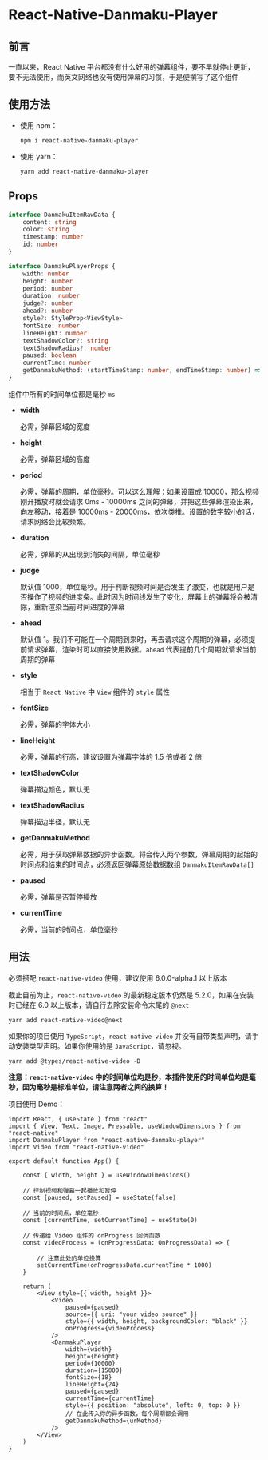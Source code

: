 # React-Native-Danmaku-Player

## 前言

一直以来，React Native 平台都没有什么好用的弹幕组件，要不早就停止更新，要不无法使用，而英文网络也没有使用弹幕的习惯，于是便撰写了这个组件

## 使用方法

- 使用 npm：

    ```shell
    npm i react-native-danmaku-player
    ```

- 使用 yarn：

    ```shell
    yarn add react-native-danmaku-player
    ```

## Props

```typescript
interface DanmakuItemRawData {
    content: string
    color: string
    timestamp: number
    id: number
}

interface DanmakuPlayerProps {
    width: number
    height: number
    period: number
    duration: number
    judge?: number
    ahead?: number
    style?: StyleProp<ViewStyle>
    fontSize: number
    lineHeight: number
    textShadowColor?: string
    textShadowRadius?: number
    paused: boolean
    currentTime: number
    getDanmakuMethod: (startTimeStamp: number, endTimeStamp: number) => Promise<DanmakuItemRawData[]>
}
```

组件中所有的时间单位都是毫秒 `ms`

- **width**

    必需，弹幕区域的宽度

- **height**

    必需，弹幕区域的高度

- **period**

    必需，弹幕的周期，单位毫秒。可以这么理解：如果设置成 10000，那么视频刚开播放时就会请求 0ms - 10000ms 之间的弹幕，并把这些弹幕渲染出来，向左移动，接着是 10000ms - 20000ms，依次类推。设置的数字较小的话，请求网络会比较频繁。

- **duration**

    必需，弹幕的从出现到消失的间隔，单位毫秒

- **judge**

    默认值 1000，单位毫秒。用于判断视频时间是否发生了激变，也就是用户是否操作了视频的进度条。此时因为时间线发生了变化，屏幕上的弹幕将会被清除，重新渲染当前时间进度的弹幕

- **ahead**

    默认值 1。我们不可能在一个周期到来时，再去请求这个周期的弹幕，必须提前请求弹幕，渲染时可以直接使用数据。`ahead` 代表提前几个周期就请求当前周期的弹幕

- **style**

    相当于 `React Native` 中 `View` 组件的 `style` 属性

- **fontSize**

    必需，弹幕的字体大小

- **lineHeight**

    必需，弹幕的行高，建议设置为弹幕字体的 1.5 倍或者 2 倍

- **textShadowColor**

    弹幕描边颜色，默认无

- **textShadowRadius**

    弹幕描边半径，默认无

- **getDanmakuMethod**

    必需，用于获取弹幕数据的异步函数。将会传入两个参数，弹幕周期的起始的时间点和结束的时间点，必须返回弹幕原始数据数组 `DanmakuItemRawData[]`

- **paused**

    必需，弹幕是否暂停播放

- **currentTime**

    必需，当前的时间点，单位毫秒

## 用法

必须搭配 `react-native-video` 使用，建议使用 6.0.0-alpha.1 以上版本

截止目前为止，`react-native-video` 的最新稳定版本仍然是 5.2.0，如果在安装时已经在 6.0 以上版本，请自行去除安装命令末尾的 `@next`

```shell
yarn add react-native-video@next
```

如果你的项目使用 `TypeScript`，`react-native-video` 并没有自带类型声明，请手动安装类型声明。如果你使用的是 `JavaScript`，请忽视。

```shell
yarn add @types/react-native-video -D
```

**注意：`react-native-video` 中的时间单位均是秒，本插件使用的时间单位均是毫秒，因为毫秒是标准单位，请注意两者之间的换算！**

项目使用 Demo：

```tsx
import React, { useState } from "react"
import { View, Text, Image, Pressable, useWindowDimensions } from "react-native"
import DanmakuPlayer from "react-native-danmaku-player"
import Video from "react-native-video"

export default function App() {

    const { width, height } = useWindowDimensions()

    // 控制视频和弹幕一起播放和暂停
    const [paused, setPaused] = useState(false)

    // 当前的时间点，单位毫秒
    const [currentTime, setCurrentTime] = useState(0)

    // 传递给 Video 组件的 onProgress 回调函数
    const videoProcess = (onProgressData: OnProgressData) => {

        // 注意此处的单位换算
        setCurrentTime(onProgressData.currentTime * 1000)
    }

    return (
        <View style={{ width, height }}>
            <Video
                paused={paused}
                source={{ uri: "your video source" }}
                style={{ width, height, backgroundColor: "black" }}
                onProgress={videoProcess} 
            />
            <DanmakuPlayer
                width={width}
                height={height}
                period={10000}
                duration={15000}
                fontSize={18}
                lineHeight={24}
                paused={paused}
                currentTime={currentTime}
                style={{ position: "absolute", left: 0, top: 0 }}
                // 在此传入你的异步函数，每个周期都会调用
                getDanmakuMethod={urMethod}
            />
        </View>
    )
}
```
